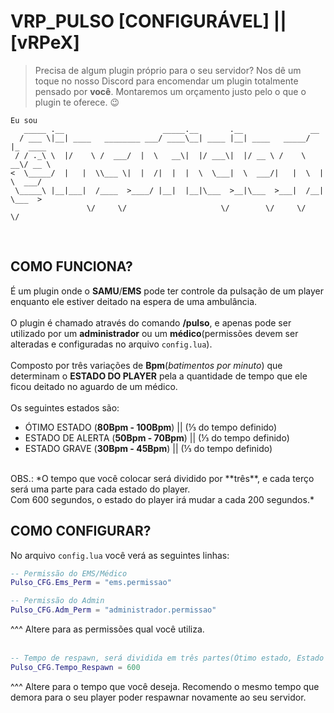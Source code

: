 # VRP_PULSO [**CONFIGURÁVEL**] || [**vRPeX**]

> Precisa de algum plugin próprio para o seu servidor? Nos dê um toque no nosso Discord para encomendar um plugin totalmente pensado por **você**. Montaremos um orçamento justo pelo o que o plugin te oferece. 😉

```
Eu sou
   _____ .__                      _____.__       .__               __          
  / ___ \|__| ____   ________ ___/ ____\__| ____ |__| ____   _____/  |_  ____  
 / / ._\ \  |/    \ /  ___/  |  \   __\|  |/ ___\|  |/ __ \ /    \   __\/ __ \ 
<  \_____/  |   |  \\___ \|  |  /|  |  |  \  \___|  \  ___/|   |  \  | \  ___/ 
 \_____\ |__|___|  /____  >____/ |__|  |__|\___  >__|\___  >___|  /__|  \___  >
                 \/     \/                     \/        \/     \/          \/ 
```

<br>

## COMO FUNCIONA?
É um plugin onde o **SAMU**/**EMS** pode ter controle da pulsação de um player enquanto ele estiver deitado na espera de uma ambulância.
<br>
<br>
O plugin é chamado através do comando **/pulso**, e apenas pode ser utilizado por um **administrador** ou um **médico**(permissões devem ser alteradas e configuradas no arquivo `config.lua`).
<br>
<br>
Composto por três variações de **Bpm**(*batimentos por minuto*) que determinam o **ESTADO DO PLAYER** pela a quantidade de tempo que ele ficou deitado no aguardo de um médico.
<br>
<br>
Os seguintes estados são:
- ÓTIMO ESTADO (**80Bpm - 100Bpm**) || (⅓ do tempo definido)
- ESTADO DE ALERTA (**50Bpm - 70Bpm**) || (⅓ do tempo definido)
- ESTADO GRAVE (**30Bpm - 45Bpm**) || (⅓ do tempo definido)
<br>
OBS.: *O tempo que você colocar será dividido por **três**, e cada terço será uma parte para cada estado do player.
<br>
Com 600 segundos, o estado do player irá mudar a cada 200 segundos.*


## COMO CONFIGURAR?
No arquivo `config.lua` você verá as seguintes linhas:
```lua
-- Permissão do EMS/Médico
Pulso_CFG.Ems_Perm = "ems.permissao"
```
```lua
-- Permissão do Admin
Pulso_CFG.Adm_Perm = "administrador.permissao"
```
^^^ Altere para as permissões qual você utiliza.
<br>
<br>
```lua
-- Tempo de respawn, será dividida em três partes(Ótimo estado, Estado de Alerta e Estado Grave)
Pulso_CFG.Tempo_Respawn = 600 
```
^^^ Altere para o tempo que você deseja. Recomendo o mesmo tempo que demora para o seu player poder respawnar novamente ao seu servidor.
